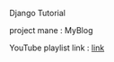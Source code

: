 Django Tutorial

project mane : MyBlog

YouTube playlist link : [link](https://youtube.com/playlist?list=PLgt_9NUA44-WoqRVfW3WjfonDQFybUuCe&si=cv45S5hJdL5x_BSE)